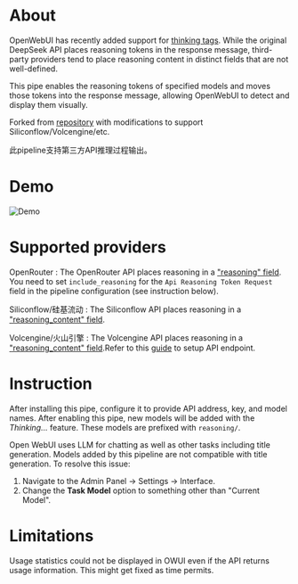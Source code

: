# About

OpenWebUI has recently added support for [thinking tags](https://github.com/open-webui/open-webui/blob/b72150c881955721a63ae7f4ea1b9ea293816fc1/CHANGELOG.md?plain=1#L39). While the original DeepSeek API places reasoning tokens in the response message, third-party providers tend to place reasoning content in distinct fields that are not well-defined.

This pipe enables the reasoning tokens of specified models and moves those tokens into the response message, allowing OpenWebUI to detect and display them visually.

Forked from [repository](https://github.com/rmarfil3/openwebui-openrouter-reasoning-tokens) with modifications to support Siliconflow/Volcengine/etc.

此pipeline支持第三方API推理过程输出。

# Demo

![Demo](https://github.com/yeyuan98/openwebui-reasoning-tokens/blob/main/DEMO.gif)

# Supported providers

OpenRouter
: The OpenRouter API places reasoning in a ["reasoning" field](https://openrouter.ai/announcements/reasoning-tokens-for-thinking-models). You need to set `include_reasoning` for the `Api Reasoning Token Request` field in the pipeline configuration (see instruction below).

Siliconflow/硅基流动
: The Siliconflow API places reasoning in a ["reasoning_content" field](https://docs.siliconflow.cn/api-reference/chat-completions/chat-completions).

Volcengine/火山引擎
: The Volcengine API places reasoning in a ["reasoning_content" field](https://www.volcengine.com/docs/82379/1399009).Refer to this [guide](https://juejin.cn/post/7468328650338779176) to setup API endpoint.

# Instruction

After installing this pipe, configure it to provide API address, key, and model names. After enabling this pipe, new models will be added with the *Thinking...* feature. These models are prefixed with `reasoning/`.

Open WebUI uses LLM for chatting as well as other tasks including title generation. Models added by this pipeline are not compatible with title generation. To resolve this issue:

1. Navigate to the Admin Panel → Settings → Interface.
2. Change the **Task Model** option to something other than "Current Model".

# Limitations

Usage statistics could not be displayed in OWUI even if the API returns usage information. This might get fixed as time permits.